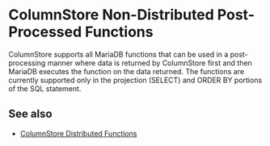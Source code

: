 # ColumnStore Non-Distributed Post-Processed Functions

ColumnStore supports all MariaDB functions that can be used in a post-processing manner where data is returned by ColumnStore first and then MariaDB executes the function on the data returned. The functions are currently supported only in the projection (SELECT) and ORDER BY portions of the SQL statement.

## See also

- [ColumnStore Distributed Functions](/columns-storage-engines-and-plugins/storage-engines/mariadb-columnstore/columnstore-sql-structure-and-commands/columnstore-distributed-functions)
